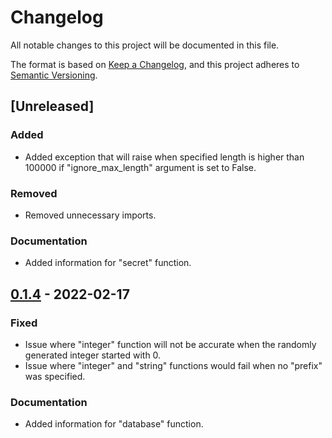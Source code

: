 # Changelog
All notable changes to this project will be documented in this file.

The format is based on [Keep a Changelog](https://keepachangelog.com/en/1.0.0/),
and this project adheres to [Semantic Versioning](https://semver.org/spec/v2.0.0.html).

## [Unreleased]
### Added
- Added exception that will raise when specified length is higher than 100000 if "ignore_max_length" argument is set to False.

### Removed
- Removed unnecessary imports.

### Documentation
- Added information for "secret" function.

## [0.1.4] - 2022-02-17
### Fixed
- Issue where "integer" function will not be accurate when the randomly generated integer started with 0.
- Issue where "integer" and "string" functions would fail when no "prefix" was specified.

### Documentation
- Added information for "database" function.

[0.1.4]: https://github.com/w-kuipers/simpleUID/compare/v0.1.3...v0.1.4
[0.0.1]: https://github.com/w-kuipers/simpleUID/releases/tag/v0.0.1
